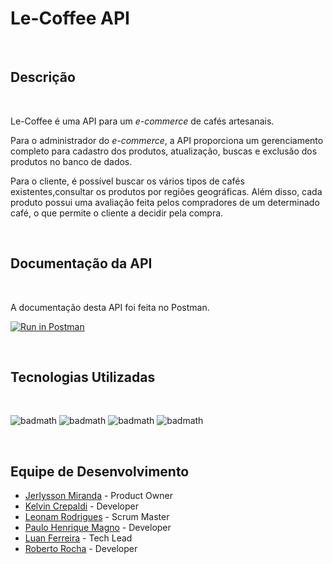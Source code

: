# Le-Coffee API

<br>

## Descrição

<br>

Le-Coffee é uma API para um _e-commerce_ de cafés artesanais. 

Para o administrador do _e-commerce_, a API proporciona um gerenciamento completo para cadastro dos produtos, atualização, buscas e exclusão dos produtos no banco de dados. 

Para o cliente, é possível buscar os vários tipos de cafés existentes,consultar os produtos por regiões geográficas. Além disso, cada produto possui uma avaliação feita pelos compradores de um determinado café, o que permite o cliente a decidir pela compra.

<br> 


## Documentação da API

<br>

A documentação desta API foi feita no Postman.

[![Run in Postman](https://run.pstmn.io/button.svg)](https://documenter.getpostman.com/view/19946807/UVsFz8tc)

<br>


## Tecnologias Utilizadas
<br>

![badmath](https://img.shields.io/badge/Python-3776AB?style=for-the-badge&logo=python&logoColor=white)  ![badmath](https://img.shields.io/badge/Flask-000000?style=for-the-badge&logo=flask&logoColor=white)
![badmath](https://img.shields.io/badge/PostgreSQL-316192?style=for-the-badge&logo=postgresql&logoColor=white)  ![badmath](https://img.shields.io/badge/Heroku-430098?style=for-the-badge&logo=heroku&logoColor=white) 


<br>

## Equipe de Desenvolvimento

- [Jerlysson Miranda](https://www.linkedin.com/in/jerlysson-miranda/) - Product Owner
- [Kelvin Crepaldi](https://www.linkedin.com/in/kelvincrepaldi/) - Developer
- [Leonam Rodrigues](https://www.linkedin.com/in/leonam-rodrigues/) - Scrum Master
- [Paulo Henrique Magno](https://www.linkedin.com/in/paulohenriquemagno/) - Developer
- [Luan Ferreira](https://www.linkedin.com/in/luanferreira02/) - Tech Lead
- [Roberto Rocha](https://www.linkedin.com/in/rsrocha/) - Developer